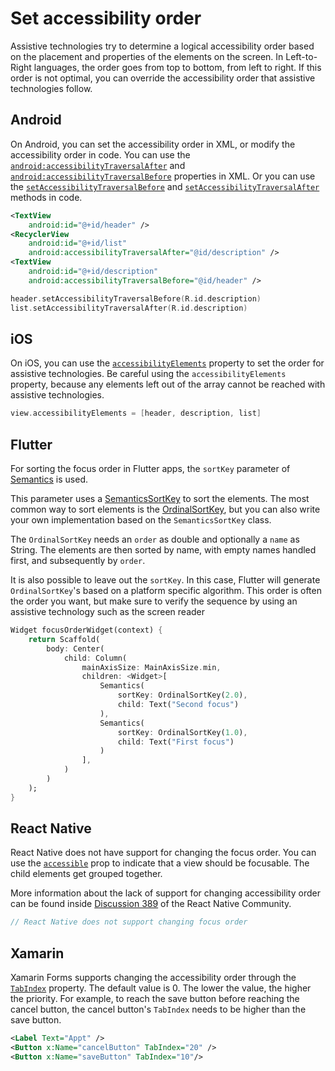 # Set accessibility order

Assistive technologies try to determine a logical accessibility order based on the placement and properties of the elements on the screen. In Left-to-Right languages, the order goes from top to bottom, from left to right. If this order is not optimal, you can override the accessibility order that assistive technologies follow.

## Android

On Android, you can set the accessibility order in XML, or modify the accessibility order in code. You can use the [`android:accessibilityTraversalAfter`](https://developer.android.com/reference/android/view/View#attr_android:accessibilityTraversalAfter) and [`android:accessibilityTraversalBefore`](accessibilityTraversalBefore) properties in XML. Or you can use the [`setAccessibilityTraversalBefore`](https://developer.android.com/reference/android/view/View#setAccessibilityTraversalBefore(int)) and [`setAccessibilityTraversalAfter`](https://developer.android.com/reference/android/view/View#setAccessibilityTraversalAfter(int)) methods in code.

```xml
<TextView
    android:id="@+id/header" />
<RecyclerView
    android:id="@+id/list"
    android:accessibilityTraversalAfter="@id/description" />
<TextView
    android:id="@+id/description"
    android:accessibilityTraversalBefore="@id/header" />
```

```kotlin
header.setAccessibilityTraversalBefore(R.id.description)
list.setAccessibilityTraversalAfter(R.id.description)
```

## iOS

On iOS, you can use the [`accessibilityElements`](https://developer.apple.com/documentation/objectivec/nsobject/1615147-accessibilityelements) property to set the order for assistive technologies. Be careful using the `accessibilityElements` property, because any elements left out of the array cannot be reached with assistive technologies.

```swift
view.accessibilityElements = [header, description, list]
```

## Flutter

For sorting the focus order in Flutter apps, the `sortKey` parameter of [Semantics](https://api.flutter.dev/flutter/semantics/SemanticsProperties-class.html) is used.

This parameter uses a [SemanticsSortKey](https://api.flutter.dev/flutter/semantics/SemanticsSortKey-class.html) to sort the elements. The most common way to sort elements is the [OrdinalSortKey](https://api.flutter.dev/flutter/semantics/OrdinalSortKey-class.html), but you can also write your own implementation based on the `SemanticsSortKey` class.

The `OrdinalSortKey` needs an `order` as double and optionally a `name` as String. The elements are then sorted by name, with empty names handled first, and subsequently by `order`.

It is also possible to leave out the `sortKey`. In this case, Flutter will generate `OrdinalSortKey`'s based on a platform specific algorithm. This order is often the order you want, but make sure to verify the sequence by using an assistive technology such as the screen reader

```dart
Widget focusOrderWidget(context) {
    return Scaffold(
        body: Center(
            child: Column(
                mainAxisSize: MainAxisSize.min,
                children: <Widget>[
                    Semantics(
                        sortKey: OrdinalSortKey(2.0),
                        child: Text("Second focus")
                    ),
                    Semantics(
                        sortKey: OrdinalSortKey(1.0),
                        child: Text("First focus")
                    )
                ],
            )
        )
    );
}
```

## React Native

React Native does not have support for changing the focus order. You can use the [`accessible`](https://reactnative.dev/docs/accessibility#accessible) prop to indicate that a view should be focusable. The child elements get grouped together.

More information about the lack of support for changing accessibility order can be found inside [Discussion 389](https://github.com/react-native-community/discussions-and-proposals/discussions/389) of the React Native Community.

```jsx
// React Native does not support changing focus order
```

## Xamarin

Xamarin Forms supports changing the accessibility order through the [`TabIndex`](https://docs.microsoft.com/en-us/dotnet/api/xamarin.forms.visualelement.tabindex?view=xamarin-forms) property. The default value is 0. The lower the value, the higher the priority. For example, to reach the save button before reaching the cancel button, the cancel button's `TabIndex` needs to be higher than the save button.

```xml
<Label Text="Appt" />
<Button x:Name="cancelButton" TabIndex="20" />
<Button x:Name="saveButton" TabIndex="10"/>
```
